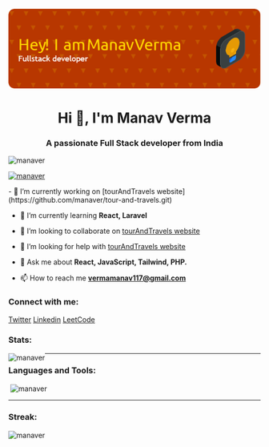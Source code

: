 ![Coding](https://github.com/manaver/manaver/blob/2a296d7625d987839a996ebd84250c2aec20e737/image.png)

<h1 align="center">Hi 👋, I'm Manav Verma</h1>
<h3 align="center">A passionate Full Stack developer from India</h3>

<!-- <img src="https://avatars2.githubusercontent.com/u/3990291?s=400&v=4" width="300vw" align="right" alt="Coding"> -->

<p align="left" > <img src="https://komarev.com/ghpvc/?username=manaver&label=Profile%20views&color=0e75b6&style=flat" alt="manaver" /> </p>
<p align="left"> <a href="https://github.com/ryo-ma/github-profile-trophy"><img src="https://github-profile-trophy.vercel.app/?username=manaver" alt="manaver" /></a>

</p>
- 🔭 I’m currently working on [tourAndTravels website](https://github.com/manaver/tour-and-travels.git)

- 🌱 I’m currently learning **React, Laravel**

- 👯 I’m looking to collaborate on [tourAndTravels website](https://github.com/manaver/tour-and-travels.git)

- 🤝 I’m looking for help with [tourAndTravels website](https://github.com/manaver/tour-and-travels.git)

- 💬 Ask me about **React, JavaScript, Tailwind, PHP.**

- 📫 How to reach me **vermamanav117@gmail.com**

<h3 align="left">Connect with me:</h3>
<p align="left">
<a href="https://twitter.com/manav1924" target="blank">Twitter</a>
<a href="https://linkedin.com/in/manav-verma-590a92204" target="blank">Linkedin</a>
<a href="https://www.leetcode.com/manav1" target="blank">LeetCode</a>
</p>

<div>
<h3 align="left">Stats:</h3>
<p><img align="left" src="https://github-readme-stats.vercel.app/api?username=manaver&show_icons=true&theme=radical" alt="manaver" /></p>
</div>
<hr>
<div>
 <h3 align="left">Languages and Tools:</h3>
  <p>&nbsp;<img align="center" src="https://github-readme-stats.vercel.app/api/top-langs/?username=manaver&layout=compact" alt="manaver" /></p>
</div>
<hr>
<div>
  <h3 align="left">Streak:</h3>
<p><img align="center" src="https://github-readme-streak-stats.herokuapp.com/?user=manaver&" alt="manaver" /></p>
</div>
